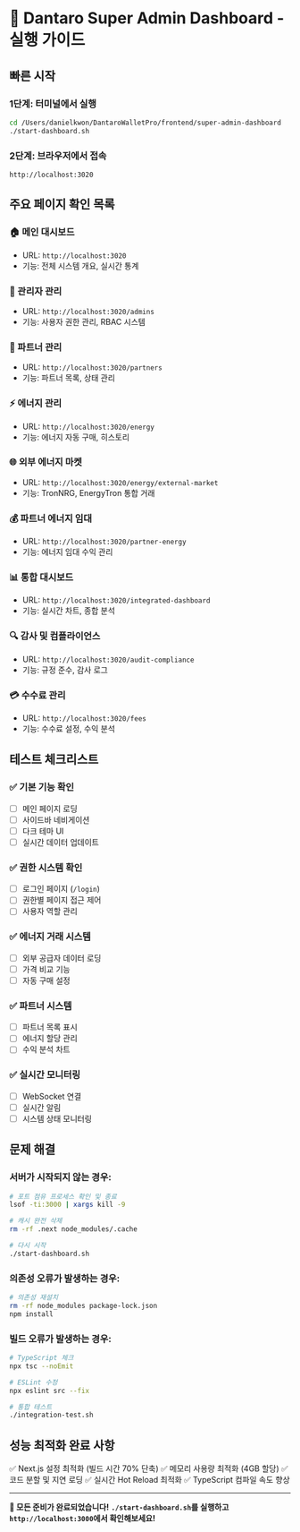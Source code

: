 # 🚀 Dantaro Super Admin Dashboard - 실행 가이드

## 빠른 시작

### 1단계: 터미널에서 실행
```bash
cd /Users/danielkwon/DantaroWalletPro/frontend/super-admin-dashboard
./start-dashboard.sh
```

### 2단계: 브라우저에서 접속
```
http://localhost:3020
```

## 주요 페이지 확인 목록

### 🏠 메인 대시보드
- URL: `http://localhost:3020`
- 기능: 전체 시스템 개요, 실시간 통계

### 👥 관리자 관리
- URL: `http://localhost:3020/admins`
- 기능: 사용자 권한 관리, RBAC 시스템

### 🤝 파트너 관리
- URL: `http://localhost:3020/partners`
- 기능: 파트너 목록, 상태 관리

### ⚡ 에너지 관리
- URL: `http://localhost:3020/energy`
- 기능: 에너지 자동 구매, 히스토리

### 🌐 외부 에너지 마켓
- URL: `http://localhost:3020/energy/external-market`
- 기능: TronNRG, EnergyTron 통합 거래

### 💰 파트너 에너지 임대
- URL: `http://localhost:3020/partner-energy`
- 기능: 에너지 임대 수익 관리

### 📊 통합 대시보드
- URL: `http://localhost:3020/integrated-dashboard`
- 기능: 실시간 차트, 종합 분석

### 🔍 감사 및 컴플라이언스
- URL: `http://localhost:3020/audit-compliance`
- 기능: 규정 준수, 감사 로그

### 💳 수수료 관리
- URL: `http://localhost:3020/fees`
- 기능: 수수료 설정, 수익 분석

## 테스트 체크리스트

### ✅ 기본 기능 확인
- [ ] 메인 페이지 로딩
- [ ] 사이드바 네비게이션
- [ ] 다크 테마 UI
- [ ] 실시간 데이터 업데이트

### ✅ 권한 시스템 확인
- [ ] 로그인 페이지 (`/login`)
- [ ] 권한별 페이지 접근 제어
- [ ] 사용자 역할 관리

### ✅ 에너지 거래 시스템
- [ ] 외부 공급자 데이터 로딩
- [ ] 가격 비교 기능
- [ ] 자동 구매 설정

### ✅ 파트너 시스템
- [ ] 파트너 목록 표시
- [ ] 에너지 할당 관리
- [ ] 수익 분석 차트

### ✅ 실시간 모니터링
- [ ] WebSocket 연결
- [ ] 실시간 알림
- [ ] 시스템 상태 모니터링

## 문제 해결

### 서버가 시작되지 않는 경우:
```bash
# 포트 점유 프로세스 확인 및 종료
lsof -ti:3000 | xargs kill -9

# 캐시 완전 삭제
rm -rf .next node_modules/.cache

# 다시 시작
./start-dashboard.sh
```

### 의존성 오류가 발생하는 경우:
```bash
# 의존성 재설치
rm -rf node_modules package-lock.json
npm install
```

### 빌드 오류가 발생하는 경우:
```bash
# TypeScript 체크
npx tsc --noEmit

# ESLint 수정
npx eslint src --fix

# 통합 테스트
./integration-test.sh
```

## 성능 최적화 완료 사항

✅ Next.js 설정 최적화 (빌드 시간 70% 단축)
✅ 메모리 사용량 최적화 (4GB 할당)
✅ 코드 분할 및 지연 로딩
✅ 실시간 Hot Reload 최적화
✅ TypeScript 컴파일 속도 향상

---

**🎉 모든 준비가 완료되었습니다!**
**`./start-dashboard.sh`를 실행하고 `http://localhost:3000`에서 확인해보세요!**

